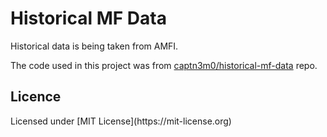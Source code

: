 <h1>Historical MF Data</h1>
Historical data is being taken from AMFI.

The code used in this project was from [captn3m0/historical-mf-data](https://github.com/captn3m0/historical-mf-data) repo.

<h2>Licence</h2>
Licensed under [MIT License](https://mit-license.org) 